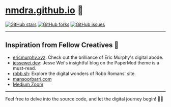 # [nmdra.github.io](https://nmdra.github.io) 🚀

[![GitHub stars](https://img.shields.io/github/stars/nmdra/nmdra.github.io?style=social)](https://github.com/nmdra/nmdra.github.io/stargazers)
[![GitHub forks](https://img.shields.io/github/forks/nmdra/nmdra.github.io?style=social)](https://github.com/nmdra/nmdra.github.io/network/members)
[![GitHub issues](https://img.shields.io/github/issues/nmdra/nmdra.github.io)](https://github.com/nmdra/nmdra.github.io/issues)

---

## Inspiration from Fellow Creatives 🌟


- [ericmurphy.xyz](https://github.com/ericmurphyxyz/ericmurphy.xyz): Check out the brilliance of Eric Murphy's digital abode.
- [jessewei.dev](https://jessewei.dev/blog/2023/papermod/): Jesse Wei's insightful blog on the PaperMod theme is a must-read.
- [robb.sh](https://github.com/robb-romans/robb-sh-hugo): Explore the digital wonders of Robb Romans' site.
- [mansoorbarri.com](https://mansoorbarri.com/tags/hugo/)
- [Medium Zoom](https://github.com/francoischalifour/medium-zoom) 

--- 
   
Feel free to delve into the source code, and let the digital journey begin! 🚀🌐

